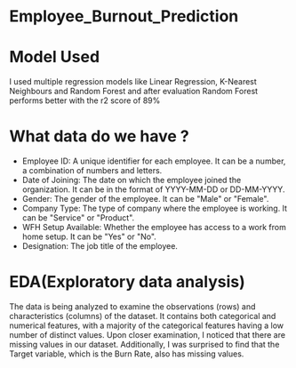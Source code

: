 # Employee_Burnout_Prediction

# Model Used
I used multiple regression models like Linear Regression, K-Nearest Neighbours and Random Forest and after evaluation Random Forest performs better with the r2 score of 89%

# What data do we have ?
- Employee ID: A unique identifier for each employee. It can be a number, a combination of numbers and letters.
- Date of Joining: The date on which the employee joined the organization. It can be in the format of YYYY-MM-DD or DD-MM-YYYY.
- Gender: The gender of the employee. It can be "Male" or "Female".
- Company Type: The type of company where the employee is working. It can be "Service" or "Product".
- WFH Setup Available: Whether the employee has access to a work from home setup. It can be "Yes" or "No".
- Designation: The job title of the employee.

# EDA(Exploratory data analysis)
The data is being analyzed to examine the observations (rows) and characteristics (columns) of the dataset. It contains both categorical and numerical features, with a majority of the categorical features having a low number of distinct values. Upon closer examination, I noticed that there are missing values in our dataset. Additionally, I was surprised to find that the Target variable, which is the Burn Rate, also has missing values.
